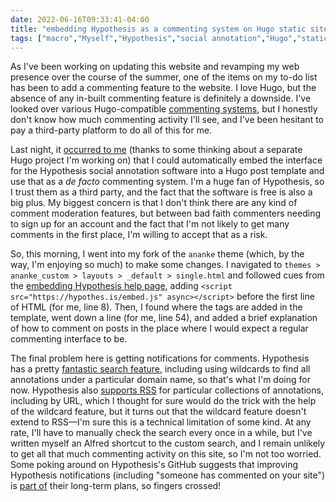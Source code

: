 ```yaml
---
date: 2022-06-16T09:33:41-04:00
title: "embedding Hypothesis as a commenting system on Hugo static sites"
tags: ["macro","Myself","Hypothesis","social annotation","Hugo","static sites","blogging","RSS"]
---
```


As I've been working on updating this website and revamping my web presence over the course of the summer, one of the items on my to-do list has been to add a commenting feature to the website. I love Hugo, but the absence of any in-built commenting feature is definitely a downside. I've looked over various Hugo-compatible [commenting systems](https://gohugo.io/content-management/comments/), but I honestly don't know how much commenting activity I'll see, and I've been hesitant to pay a third-party platform to do all of this for me. 

Last night, it [occurred to me](http://localhost:1313/myself/2022-06-15-ive-been/) (thanks to some thinking about a separate Hugo project I'm working on) that I could automatically embed the interface for the Hypothesis social annotation software into a Hugo post template and use that as a *de facto* commenting system. I'm a huge fan of Hypothesis, so I trust them as a third party, and the fact that the software is free is also a big plus. My biggest concern is that I don't think there are any kind of comment moderation features, but between bad faith commenters needing to sign up for an account and the fact that I'm not likely to get many comments in the first place, I'm willing to accept that as a risk. 

So, this morning, I went into my fork of the `ananke` theme (which, by the way, I'm enjoying so much) to make some changes. I navigated to `themes > ananke_custom > layouts > _default > single.html` and followed cues from the [embedding Hypothesis help page](https://web.hypothes.is/help/embedding-hypothesis-in-websites-and-platforms/), adding `<script src="https://hypothes.is/embed.js" async></script>` before the first line of HTML (for me, line 8). Then, I found where the tags are added in the template, went down a line (for me, line 54), and added a brief explanation of how to comment on posts in the place where I would expect a regular commenting interface to be.

The final problem here is getting notifications for comments. Hypothesis has a pretty [fantastic search feature](https://web.hypothes.is/help/how-hypothesis-search-works/), including using wildcards to find all annotations under a particular domain name, so that's what I'm doing for now. Hypothesis also [supports RSS](https://web.hypothes.is/help/atom-rss-feeds-for-annotations/) for particular collections of annotations, including by URL, which I thought for sure would do the trick with the help of the wildcard feature, but it turns out that the wildcard feature doesn't extend to RSS—I'm sure this is a technical limitation of some kind. At any rate, I'll have to manually check the search every once in a while, but I've written myself an Alfred shortcut to the custom search, and I remain unlikely to get all that much commenting activity on this site, so I'm not too worried. Some poking around on Hypothesis's GitHub suggests that improving Hypothesis notifications (including "someone has commented on your site") is [part of](https://github.com/hypothesis/product-backlog/projects/6#card-12350921) their long-term plans, so fingers crossed!

